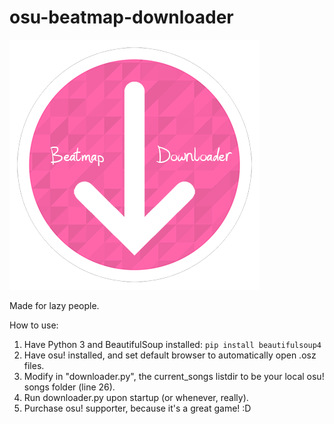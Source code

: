 # osu-beatmap-downloader
[![osu! downloader](osu_downloader.png)](https://github.com/keyaa/osu-beatmap-downloader/archive/master.zip)

Made for lazy people.

How to use:
1. Have Python 3 and BeautifulSoup installed: `pip install beautifulsoup4`
2. Have osu! installed, and set default browser to automatically open .osz files.
3. Modify in "<span>downloader.py</span>", the current_songs listdir to be your local osu! songs folder (line 26).
4. Run <span>downloader.py</span> upon startup (or whenever, really).
5. Purchase osu! supporter, because it's a great game! :D
